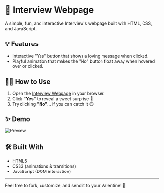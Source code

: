 # 💼 Interview Webpage

A simple, fun, and interactive Interview's webpage built with HTML, CSS, and JavaScript.

## 💡 Features

- Interactive "Yes" button that shows a loving message when clicked.
- Playful animation that makes the "No" button float away when hovered over or clicked.

## 🧑‍💻 How to Use

1. Open the [Interview Webpage](#) in your browser. 
2. Click **"Yes"** to reveal a sweet surprise 💖  
3. Try clicking **"No"**… if you can catch it 😉

## ✨ Demo

![Preview](./screenshot.png)

## 🛠️ Built With

- HTML5
- CSS3 (animations & transitions)
- JavaScript (DOM interaction)

---

Feel free to fork, customize, and send it to your Valentine! 💌  
